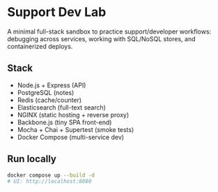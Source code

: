 # Support Dev Lab

A minimal full-stack sandbox to practice support/developer workflows:
debugging across services, working with SQL/NoSQL stores, and containerized deploys.

## Stack
- Node.js + Express (API)
- PostgreSQL (notes)
- Redis (cache/counter)
- Elasticsearch (full-text search)
- NGINX (static hosting + reverse proxy)
- Backbone.js (tiny SPA front-end)
- Mocha + Chai + Supertest (smoke tests)
- Docker Compose (multi-service dev)

## Run locally
```bash
docker compose up --build -d
# UI: http://localhost:8080
